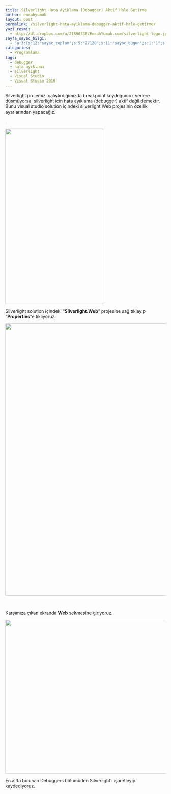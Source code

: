 ```yaml
---
title: Silverlight Hata Ayıklama (Debugger) Aktif Hale Getirme
author: emrahyumuk
layout: post
permalink: /silverlight-hata-ayiklama-debugger-aktif-hale-getirme/
yazi_resmi:
  - http://dl.dropbox.com/u/21850338/EmrahYumuk.com/silverlight-logo.jpg
sayfa_sayac_bilgi:
  - 'a:3:{s:12:"sayac_toplam";s:5:"27120";s:11:"sayac_bugun";s:1:"1";s:9:"son_okuma";s:10:"1366288710";}'
categories:
  - Programlama
tags:
  - debugger
  - hata ayıklama
  - silverlight
  - Visual Studio
  - Visual Studio 2010
---
```

Silverlight projemizi çalıştırdığımızda breakpoint koyduğumuz yerlere düşmüyorsa, silverlight için hata ayıklama (debugger) aktif değil demektir. Bunu visual studio solution içindeki silverlight Web projesinin özellik ayarlarından yapacağız.

<span style="color: #c0c0c0;">.</span>

<!--more-->

<img class="alignnone" title="silverlight debugger hata ayıklama" src="http://dl.dropbox.com/u/21850338/EmrahYumuk.com/silverlight-debugger-activate/01.png" alt="" width="308" height="550" />

Silverlight solution içindeki &#8220;**Silverlight.Web**&#8221; projesine sağ tıklayıp &#8220;**Properties**&#8220;e tıklıyoruz.

<img class="alignnone" title="silverlight debugger hata ayıklama" src="http://dl.dropbox.com/u/21850338/EmrahYumuk.com/silverlight-debugger-activate/02.png" alt="" width="519" height="855" />

&nbsp;

Karşımıza çıkan ekranda **Web** sekmesine giriyoruz.

<img class="alignnone" title="silverlight debugger hata ayıklama" src="http://dl.dropbox.com/u/21850338/EmrahYumuk.com/silverlight-debugger-activate/03.png" alt="" width="563" height="482" />

En altta bulunan Debuggers bölümüden Silverlight&#8217;ı işaretleyip kaydediyoruz.